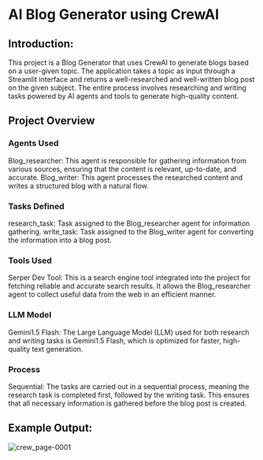 # AI Blog Generator using CrewAI
## Introduction:
This project is a Blog Generator that uses CrewAI to generate blogs based on a user-given topic. The application takes a topic as input through a Streamlit interface and returns a well-researched and well-written blog post on the given subject. The entire process involves researching and writing tasks powered by AI agents and tools to generate high-quality content.
## Project Overview
### Agents Used
Blog_researcher: This agent is responsible for gathering information from various sources, ensuring that the content is relevant, up-to-date, and accurate.
Blog_writer: This agent processes the researched content and writes a structured blog with a natural flow.
### Tasks Defined
research_task: Task assigned to the Blog_researcher agent for information gathering.
write_task: Task assigned to the Blog_writer agent for converting the information into a blog post.
### Tools Used
Serper Dev Tool: This is a search engine tool integrated into the project for fetching reliable and accurate search results. It allows the Blog_researcher agent to collect useful data from the web in an efficient manner.
### LLM Model
Gemini1.5 Flash: The Large Language Model (LLM) used for both research and writing tasks is Gemini1.5 Flash, which is optimized for faster, high-quality text generation.
### Process
Sequential: The tasks are carried out in a sequential process, meaning the research task is completed first, followed by the writing task. This ensures that all necessary information is gathered before the blog post is created.
## Example Output:
![crew_page-0001](https://github.com/user-attachments/assets/95e7d82d-ef43-4cb0-9e75-36cf35cf9723)
